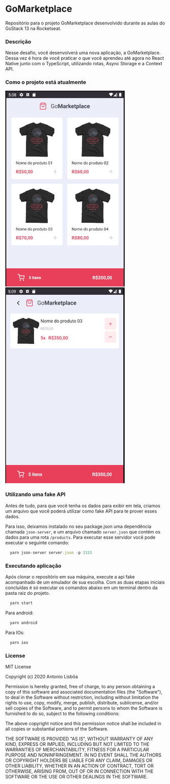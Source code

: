 # GoMarketplace
Repositório para o projeto GoMarketplace desenvolvido durante as aulas do GoStack 13 na Rocketseat.

### Descrição

Nesse desafio, você desenvolverá uma nova aplicação, a GoMarketplace. Dessa vez é hora de você praticar o que você aprendeu até agora no React Native junto com o TypeScript, utilizando rotas, Async Storage e a Context API.

### Como o projeto está atualmente

<img src='./prints/dashboard.png' alt='Page dashboard' />
<img src='./prints/cart.png' alt='Page cart' />

### Utilizando uma fake API

Antes de tudo, para que você tenha os dados para exibir em tela, criamos um arquivo que você poderá utilizar como fake API para te prover esses dados.

Para isso, deixamos instalado no seu package.json uma dependência chamada `json-server`, e um arquivo chamado `server.json` que contém os dados para uma rota `/products`. Para executar esse servidor você pode executar o seguinte comando:

```js
  yarn json-server server.json -p 3333
```

### Executando aplicação

Após clonar o repositório em sua máquina, execute a api fake acompanhado de um emulador de sua escolha. Com as duas etapas iniciais concluídas é só executar os comandos abaixo em um terminal dentro da pasta raiz do projeto. 

```js
  yarn start
```

Para android: 

```js
  yarn android
```

Para IOs: 

```js
  yarn ios
```

### License
MIT License

Copyright (c) 2020 Antonio Lisbôa

Permission is hereby granted, free of charge, to any person obtaining a copy of this software and associated documentation files (the "Software"), to deal in the Software without restriction, including without limitation the rights to use, copy, modify, merge, publish, distribute, sublicense, and/or sell copies of the Software, and to permit persons to whom the Software is furnished to do so, subject to the following conditions:

The above copyright notice and this permission notice shall be included in all copies or substantial portions of the Software.

THE SOFTWARE IS PROVIDED "AS IS", WITHOUT WARRANTY OF ANY KIND, EXPRESS OR IMPLIED, INCLUDING BUT NOT LIMITED TO THE WARRANTIES OF MERCHANTABILITY, FITNESS FOR A PARTICULAR PURPOSE AND NONINFRINGEMENT. IN NO EVENT SHALL THE AUTHORS OR COPYRIGHT HOLDERS BE LIABLE FOR ANY CLAIM, DAMAGES OR OTHER LIABILITY, WHETHER IN AN ACTION OF CONTRACT, TORT OR OTHERWISE, ARISING FROM, OUT OF OR IN CONNECTION WITH THE SOFTWARE OR THE USE OR OTHER DEALINGS IN THE SOFTWARE.
